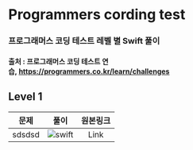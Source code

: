 # Programmers cording test
### 프로그래머스 코딩 테스트 레벨 별 Swift 풀이
#### 출처 : 프로그래머스 코딩 테스트 연습, https://programmers.co.kr/learn/challenges

## Level 1

|   문제   | 풀이 | 원본링크 |
|:---:|:---:|:---:|
|sdsdsd|![swift](https://user-images.githubusercontent.com/56147047/69217559-49e43c00-0bb2-11ea-8de1-647d4c74755b.png)|Link|

